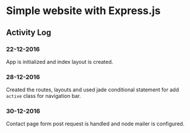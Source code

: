 # Simple website with Express.js

## Activity Log

###  22-12-2016
App is initialized and index layout is created.

###  28-12-2016
Created the routes, layouts and used jade conditional statement for add `active` class for navigation bar.

###  30-12-2016
Contact page form post request is handled and node mailer is configured.
